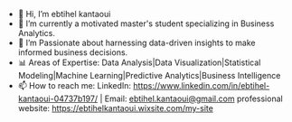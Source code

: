 - 👋 Hi, I’m ebtihel kantaoui
- 🌱 I’m currently a motivated master's student specializing in Business Analytics.
- 👀 I’m Passionate about harnessing data-driven insights to make informed business decisions.
- 📊 Areas of Expertise: Data Analysis|Data Visualization|Statistical Modeling|Machine Learning|Predictive Analytics|Business Intelligence
- 📫 How to reach me:
LinkedIn: https://www.linkedin.com/in/ebtihel-kantaoui-04737b197/  |  Email: ebtihel.kantaoui@gmail.com
professional website: https://ebtihelkantaoui.wixsite.com/my-site

<!---
ebtihel17/ebtihel17 is a ✨ special ✨ repository because its `README.md` (this file) appears on your GitHub profile.
You can click the Preview link to take a look at your changes.
--->
